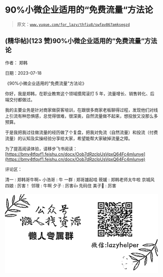 # 90%小微企业适用的“免费流量“方法论

> 原文：[`www.yuque.com/for_lazy/thfiu8/swfav867amksegzd`](https://www.yuque.com/for_lazy/thfiu8/swfav867amksegzd)



## (精华帖)(123 赞)90%小微企业适用的“免费流量“方法论 

作者： 郑韩 

日期：2023-07-18 

《90%小微企业适用的"免费流量"方法论》 

你好，我是郑韩，在职业教育这个领域摸爬滚打 5 年，流量增长、销售转化、后端交付都做过。 

我的主要业务是针对商家做获客培训，在跟很多商家老板聊得过程，发现他们对线上引流有种恐惧感，总觉得很难，很深奥，自然流量做不起来，想投放又没那么多预算。 

于是我把我过往做流量的经历做了个复盘，把我对免流（自然流量）和投流（付费流量）的认知及实操经验分享给大家，希望能帮大家破掉流量之障。 

为了提高阅读体验，请移步飞书阅读： [https://bmy4tfqyf1.feishu.cn/docx/Oob7dRzcloUsVqxQ64Fc4mIunye](https://bmy4tfqyf1.feishu.cn/docx/Oob7dRzcloUsVqxQ64Fc4mIunye) 

评论区： 

清一 : 郑韩哥牛啊~ 小浩哥 : 牛 一群 : 郑哥雄起哇 筱媛 : 郑韩老师太牛啦 京城风四娘 : 厉害！ 邻理 : 牛啊 夕子 : 厉害👍 先码住 美子💃 : 厉害 

![](img/894d30a529e7c37bcd3392323c99941c.png)  